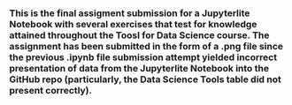 ### This is the final assigment submission for a Jupyterlite Notebook with several exercises that test for knowledge attained throughout the Toosl for Data Science course. The assignment has been submitted in the form of a .png file since the previous .ipynb file submission attempt yielded incorrect presentation of data from the Jupyterlite Notebook into the GitHub repo (particularly, the Data Science Tools table did not present correctly). 
